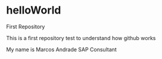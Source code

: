 # helloWorld
First Repository

This is a first repository test to understand how github works

My name is Marcos Andrade SAP Consultant
